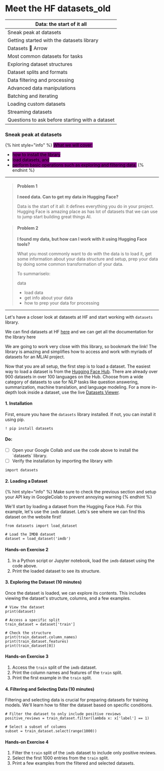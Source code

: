 # Meet the HF datasets\_old

| Data: the start of it all                       |
| ----------------------------------------------- |
| Sneak peak at datasets                          |
| Getting started with the datasets library       |
| Datasets 🤝 Arrow                               |
| Most common datasets for tasks                  |
| Exploring dataset structures                    |
| Dataset splits and formats                      |
| Data filtering and processing                   |
| Advanced data manipulations                     |
| Batching and iterating                          |
| Loading custom datasets                         |
| Streaming datasets                              |
| Questions to ask before starting with a dataset |



### Sneak peak at datasets



{% hint style="info" %}
<mark style="background-color:purple;">What we will cover:</mark>

* <mark style="background-color:purple;">how to install the library</mark>
* <mark style="background-color:purple;">load datasets, and</mark>
* <mark style="background-color:purple;">perform basic operations such as exploring and filtering data.</mark>
{% endhint %}

***

> #### Problem 1
>
> **I need data. Can to get my data in Hugging Face?**&#x20;
>
> Data is the start of it all: it defines everything you do in your project. Hugging Face is amazing place as has lot of datasets that we can use to jump start building great things AI.



> #### Problem 2
>
> **I found my data, but how can I work with it using Hugging Face tools?**
>
> What you most commonly want to do with the data is to load it, get some information about your data structure and setup, prep your data by doing some common transformation of your data.&#x20;
>
> To summariselo:
>
> data
>
> * load data
> * get info about your data
> * how to prep your data for processing

***





Let's have a closer look at datasets at HF and start working with `datasets` library.

We can find datasets at HF [here](https://www.google.com/url?q=https%3A%2F%2Fhuggingface.co%2Fdatasets) and we can get all the documentation for the library here

We are going to work very close with this library, so bookmark the link!  The library is amazing and simplifies how to access and work with myriads of datasets for an ML/AI project.



Now that you are all setup, the first step is to load a dataset. The easiest way to load a dataset is from the [Hugging Face Hub](https://huggingface.co/datasets). There are already over 900 datasets in over 100 languages on the Hub. Choose from a wide category of datasets to use for NLP tasks like question answering, summarization, machine translation, and language modeling. For a more in-depth look inside a dataset, use the live [Datasets Viewer](https://huggingface.co/datasets/viewer/).

#### 1. Installation

First, ensure you have the `datasets` library installed. If not, you can install it using pip.

`! pip install datasets`

#### Do:

* [ ] Open your Google Collab and use the code above to install the \`datasets\` library.
* [ ] Verify the installation by importing the library with

`import datasets`

#### 2. Loading a Dataset



{% hint style="info" %}
Make sure to check the previous section and setup your API key in GoogleColab to prevent annoying warning
{% endhint %}

We'll start by loading a dataset from the Hugging Face Hub. For this example, let's use the `imdb` dataset. Lets's see where we can find this dataset on the website first!

```
from datasets import load_dataset

# Load the IMDB dataset
dataset = load_dataset('imdb')
```

#### Hands-on Exercise 2

1. In a Python script or Jupyter notebook, load the `imdb` dataset using the code above.
2. Print the loaded dataset to see its structure.

#### 3. Exploring the Dataset (10 minutes)

Once the dataset is loaded, we can explore its contents. This includes viewing the dataset's structure, columns, and a few examples.

```
# View the dataset
print(dataset)

# Access a specific split
train_dataset = dataset['train']

# Check the structure
print(train_dataset.column_names)
print(train_dataset.features)
print(train_dataset[0])
```

#### Hands-on Exercise 3

1. Access the `train` split of the `imdb` dataset.
2. Print the column names and features of the `train` split.
3. Print the first example in the `train` split.

#### 4. Filtering and Selecting Data (10 minutes)

Filtering and selecting data is crucial for preparing datasets for training models. We'll learn how to filter the dataset based on specific conditions.

```
# Filter the dataset to only include positive reviews
positive_reviews = train_dataset.filter(lambda x: x['label'] == 1)

# Select a subset of columns
subset = train_dataset.select(range(1000))
```

#### Hands-on Exercise 4

1. Filter the `train` split of the `imdb` dataset to include only positive reviews.
2. Select the first 1000 entries from the `train` split.
3. Print a few examples from the filtered and selected datasets.
